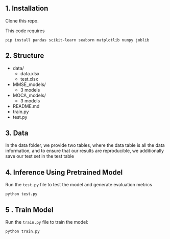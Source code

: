 

## 1. Installation

Clone this repo.

This code requires 

 `pip install pandas scikit-learn seaborn matplotlib numpy joblib`

## 2. Structure

- data/
  - data.xlsx
  - test.xlsx
- MMSE_models/
  - 3 models
- MOCA_models/
  - 3 models
- README.md
- train.py
- test.py

## 3. Data

In the data folder, we provide two tables, where the data table is all the data information, and to ensure that our results are reproducible, we additionally save our test set in the test table



## 4. Inference Using Pretrained Model

Run the `test.py` file to test the model and generate evaluation metrics 

`python test.py`



## 5 . Train Model

Run the `train.py` file to train the model:

`python train.py`



